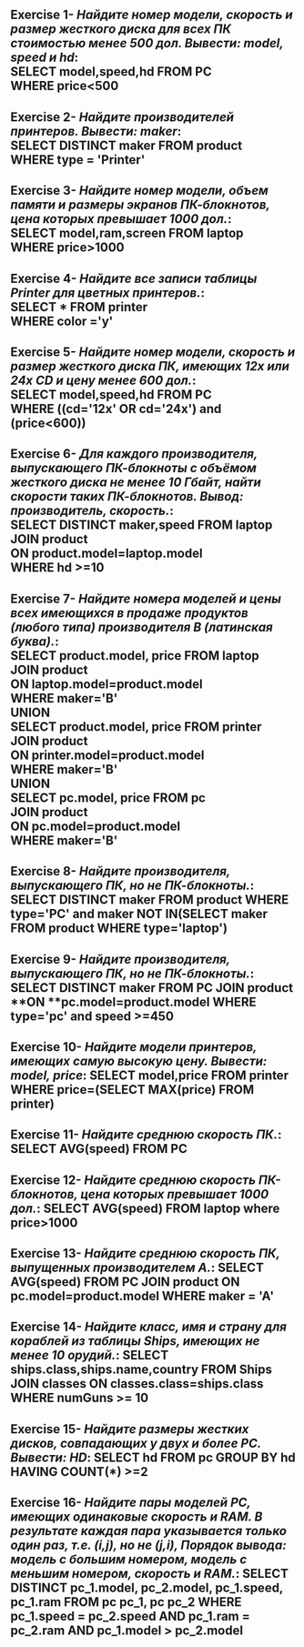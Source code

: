 **Exercise 1**- *Найдите номер модели, скорость и размер жесткого диска для всех ПК стоимостью менее 500 дол. Вывести: model, speed и hd*:  
**SELECT** model,speed,hd **FROM** PC  
**WHERE** price<500
---
**Exercise 2**- *Найдите производителей принтеров. Вывести: maker*:    
**SELECT DISTINCT** maker **FROM** product  
**WHERE** type = 'Printer'  
---
**Exercise 3**- *Найдите номер модели, объем памяти и размеры экранов ПК-блокнотов, цена которых превышает 1000 дол.*:     
**SELECT** model,ram,screen **FROM** laptop  
**WHERE** price>1000  
---
**Exercise 4**- *Найдите все записи таблицы Printer для цветных принтеров.*:     
**SELECT** * **FROM** printer  
**WHERE** color ='y'  
---
**Exercise 5**- *Найдите номер модели, скорость и размер жесткого диска ПК, имеющих 12x или 24x CD и цену менее 600 дол.*:   
**SELECT** model,speed,hd **FROM** PC  
**WHERE** ((cd='12x' OR cd='24x') and (price<600))  
---
**Exercise 6**- *Для каждого производителя, выпускающего ПК-блокноты c объёмом жесткого диска не менее 10 Гбайт, найти скорости таких ПК-блокнотов. Вывод: производитель, скорость.*:  
**SELECT DISTINCT** maker,speed **FROM** laptop   
**JOIN** product  
**ON** product.model=laptop.model  
**WHERE** hd >=10  
---
**Exercise 7**- *Найдите номера моделей и цены всех имеющихся в продаже продуктов (любого типа) производителя B (латинская буква).*:    
**SELECT** product.model, price **FROM** laptop  
**JOIN** product  
**ON** laptop.model=product.model  
**WHERE** maker='B'  
**UNION**  
**SELECT** product.model, price **FROM** printer  
**JOIN** product  
**ON** printer.model=product.model  
**WHERE** maker='B'  
**UNION**  
**SELECT** pc.model, price **FROM** pc  
**JOIN** product  
**ON** pc.model=product.model  
**WHERE** maker='B'  
---
**Exercise 8**- *Найдите производителя, выпускающего ПК, но не ПК-блокноты.*: 
**SELECT DISTINCT** maker **FROM** product
**WHERE** type='PC' and maker **NOT IN**(**SELECT** maker **FROM** product **WHERE** type='laptop')
---
**Exercise 9**- *Найдите производителя, выпускающего ПК, но не ПК-блокноты.*: 
**SELECT DISTINCT** maker **FROM** PC
**JOIN** product
**ON **pc.model=product.model
**WHERE** type='pc' and speed >=450
---
**Exercise 10**- *Найдите модели принтеров, имеющих самую высокую цену. Вывести: model, price*: 
**SELECT** model,price **FROM** printer
**WHERE** price=(**SELECT MAX**(price) **FROM** printer)
---
**Exercise 11**- *Найдите среднюю скорость ПК.*: 
SELECT AVG(speed) FROM PC
---
**Exercise 12**- *Найдите среднюю скорость ПК-блокнотов, цена которых превышает 1000 дол.*:
SELECT AVG(speed) FROM laptop
where price>1000
---
**Exercise 13**- *Найдите среднюю скорость ПК, выпущенных производителем A.*:
SELECT AVG(speed) FROM PC
JOIN product
ON pc.model=product.model
WHERE maker = 'A'
---
**Exercise 14**- *Найдите класс, имя и страну для кораблей из таблицы Ships, имеющих не менее 10 орудий.*:
SELECT ships.class,ships.name,country FROM Ships
JOIN classes
ON classes.class=ships.class
WHERE numGuns >= 10
---
**Exercise 15**- *Найдите размеры жестких дисков, совпадающих у двух и более PC. Вывести: HD*:
SELECT hd FROM pc GROUP BY hd HAVING COUNT(*) >=2
---
**Exercise 16**- *Найдите пары моделей PC, имеющих одинаковые скорость и RAM. В результате каждая пара указывается только один раз, т.е. (i,j), но не (j,i), Порядок вывода: модель с большим номером, модель с меньшим номером, скорость и RAM.*:
SELECT DISTINCT pc_1.model, pc_2.model, pc_1.speed, pc_1.ram FROM pc pc_1, pc pc_2
WHERE pc_1.speed = pc_2.speed AND pc_1.ram = pc_2.ram AND pc_1.model > pc_2.model
---

